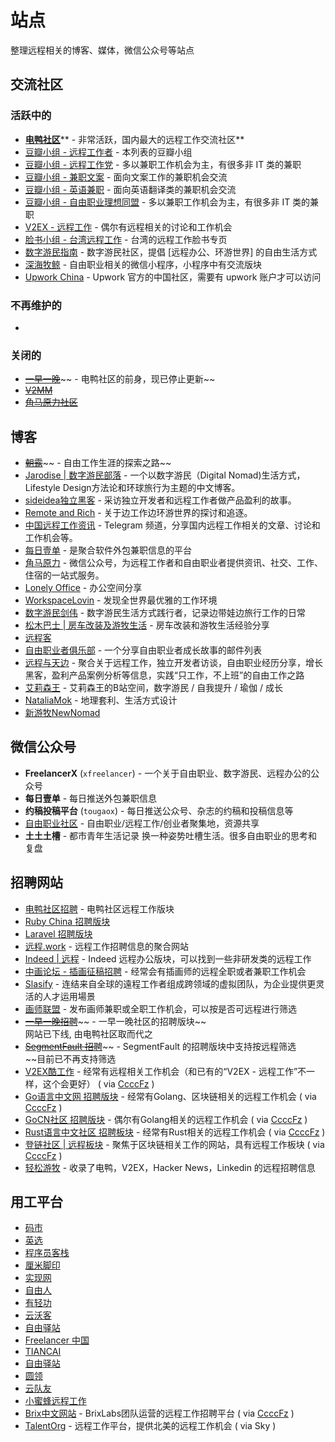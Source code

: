 # 站点

整理远程相关的博客、媒体，微信公众号等站点

<a name="CMaCA"></a>
## 交流社区

<a name="RFE8f"></a>
### 活跃中的

- [**电鸭社区**](https://eleduck.com/)** - 非常活跃，国内最大的远程工作交流社区**
- [豆瓣小组 - 远程工作者](https://www.douban.com/group/remoteworking) - 本列表的豆瓣小组
- [豆瓣小组 - 远程工作党](https://www.douban.com/group/freejobs/) - 多以兼职工作机会为主，有很多非 IT 类的兼职
- [豆瓣小组 - 兼职文案](https://www.douban.com/group/292715/) - 面向文案工作的兼职机会交流
- [豆瓣小组 - 英语兼职](https://www.douban.com/group/524795/) - 面向英语翻译类的兼职机会交流
- [豆瓣小组 - 自由职业理想同盟](https://www.douban.com/group/33544/) -  多以兼职工作机会为主，有很多非 IT 类的兼职
- [V2EX - 远程工作](https://www.v2ex.com/go/remote) - 偶尔有远程相关的讨论和工作机会
- [脸书小组 - 台湾远程工作](https://www.facebook.com/groups/remotetaiwan/) - 台湾的远程工作脸书专页
- [数字游民指南](https://www.nomadguide.cn/) - 数字游民社区，提倡 [远程办公、环游世界] 的自由生活方式
- [深海牧鲸](https://www.yuque.com/greatghoul/remote/ekpgl6) - 自由职业相关的微信小程序，小程序中有交流版块
- [Upwork China](https://community.upwork.com/t5/Upwork-China/gh-p/UpworkChina) - Upwork 官方的中国社区，需要有 upwork 账户才可以访问

<a name="YWHfL"></a>
### 不再维护的

- <br />
<a name="pGZQA"></a>
### 关闭的

- [~~一早一晚~~](http://yizaoyiwan.com/)~~ - 电鸭社区的前身，现已停止更新~~
- [~~V2MM~~](https://v2mm.tech/)
- [~~角马原力社区~~](http://www.gnuforce.com/community)

<a name="MwX8G"></a>
## 博客

- [~~朝露~~](http://www.littledew.com/)~~ - 自由工作生涯的探索之路~~
- [Jarodise | 数字游民部落](https://jarodise.com/) - 一个以数字游民（Digital Nomad)生活方式，Lifestyle Design方法论和环球旅行为主题的中文博客。
- [sideidea独立黑客](https://xiaozhuanlan.com/sideidea) - 采访独立开发者和远程工作者做产品盈利的故事。
- [Remote and Rich](https://zhuanlan.zhihu.com/remoteandrich) - 关于边工作边环游世界的探讨和追逐。
- [中国远程工作资讯](https://t.me/remote_cn) - Telegram 频道，分享国内远程工作相关的文章、讨论和工作机会等。
- [每日壹单](https://mryd.freeflarum.com/) - 是聚合软件外包兼职信息的平台
- [角马原力](https://www.zhihu.com/people/gnuforce/) - 微信公众号，为远程工作者和自由职业者提供资讯、社交、工作、住宿的一站式服务。
- [Lonely Office](https://zhuanlan.zhihu.com/lonelyoffice) - 办公空间分享
- [WorkspaceLovin](https://workspacelovin.com/) - 发现全世界最优雅的工作环境
- [数字游民剑伟](https://i.loli.net/2019/01/27/5c4d190b8b4d9.jpg) - 数字游民生活方式践行者，记录边带娃边旅行工作的日常
- [松木巴士 | 房车改装及游牧生活](https://zhuanlan.zhihu.com/c_155023320) - 房车改装和游牧生活经验分享
- [远程客](https://yuanchengke.com/%5D)
- [自由职业者俱乐部](https://tinyletter.com/bobjiang) - 一个分享自由职业者成长故事的邮件列表
- [远程与天边](https://blockflats.com/) - 聚合关于远程工作，独立开发者访谈，自由职业经历分享，增长黑客，盈利产品案例分析等信息，实践“只工作，不上班”的自由工作之路
- [艾莉森王](https://space.bilibili.com/14621086) - 艾莉森王的B站空间，数字游民 / 自我提升 / 瑜伽 / 成长
- [NataliaMok](https://nataliamok.com/) - 地理套利、生活方式设计
- [新游牧NewNomad](https://api.66mz8.com/api/qrcode.php?url=http://weixin.qq.com/r/1zv07CfEVXoqrWOP927F)

<a name="j1WuS"></a>
## 微信公众号

- **FreelancerX** (`xfreelancer`) - 一个关于自由职业、数字游民、远程办公的公众号
- **每日壹单** - 每日推送外包兼职信息
- **约稿投稿平台** (`tougaox`) - 每日推送公众号、杂志的约稿和投稿信息等
- [自由职业社区](https://mp.weixin.qq.com/s/9cdeXi00Qsaw54RdCCPCFg) - 自由职业/远程工作/创业者聚集地，资源共享
- **土土土槽** - 都市青年生活记录 换一种姿势吐槽生活。很多自由职业的思考和复盘

<a name="MgtwK"></a>
## 招聘网站

- [电鸭社区招聘](https://eleduck.com/categories/5/tags/0-0-19) - 电鸭社区远程工作版块
- [Ruby China 招聘版块](https://ruby-china.org/jobs)
- [Laravel 招聘版块](https://learnku.com/laravel/c/php-jobs)
- [远程.work](http://yuancheng.work/) - 远程工作招聘信息的聚合网站
- [Indeed | 远程](https://cn.indeed.com/%E5%B7%A5%E4%BD%9C-%E8%BF%9C%E7%A8%8B%E5%8A%9E%E5%85%AC) - Indeed 远程办公版块，可以找到一些非研发类的远程工作
- [中画论坛 - 插画征稿招聘](http://bbs.chahua.org/thread.php?fid=8&page=1) - 经常会有插画师的远程全职或者兼职工作机会
- [Slasify](https://slasify.com/) - 连结来自全球的遠程工作者组成跨领域的虚拟团队，为企业提供更灵活的人才运用場景
- [画师联盟](http://www.huashilm.com/job?jobType=2) - 发布画师兼职或全职工作机会，可以按是否可远程进行筛选
- [~~一早一晚招聘~~](https://3cwork.com/discussions?category=remote)~~ - 一早一晚社区的招聘版块~~<br />网站已下线, 由电鸭社区取而代之
- [~~SegmentFault 招聘~~](https://segmentfault.com/jobs/search?remote=1)~~ - SegmentFault 的招聘版块中支持按远程筛选<br />~~目前已不再支持筛选
- [V2EX酷工作](https://www.v2ex.com/?tab=jobs) - 经常有远程相关工作机会（和已有的“V2EX - 远程工作”不一样，这个会更好） ( via [CcccFz]() )
- [Go语言中文网 招聘版块](https://studygolang.com/go/jobs) - 经常有Golang、区块链相关的远程工作机会 ( via [CcccFz]() )
- [GoCN社区 招聘版块](https://gocn.vip/jobs) - 偶尔有Golang相关的远程工作机会 ( via [CcccFz]() )
- [Rust语言中文社区 招聘板块](https://rustcc.cn/section?id=fed6b7de-0a74-48eb-8988-1978858c9b35) - 经常有Rust相关的远程工作机会 ( via [CcccFz]() )
- [登链社区 | 远程板块](https://learnblockchain.cn/index.php/jobs/71/%E8%BF%9C%E7%A8%8B) - 聚焦于区块链相关工作的网站，具有远程工作板块 ( via [CcccFz]() )
- [轻松游牧](https://easynomad.cn/) - 收录了电鸭，V2EX，Hacker News，Linkedin 的远程招聘信息

<a name="hAY3C"></a>
## 用工平台

- [码市](https://mart.coding.net/)
- [英选](https://www.yingxuan.io/)
- [程序员客栈](https://www.proginn.com/)
- [厘米脚印](http://www.limijiaoyin.com/)
- [实现网](http://shixian.com/)
- [自由人](http://www.freemancn.com/)
- [有轻功](http://www.youqinggong.com/)
- [云沃客](https://www.clouderwork.com/)
- [自由驿站](https://ziyouyizhan.com/)
- [Freelancer 中国](https://www.freelancer.cn/)
- [TIANCAI](https://tiancai.pro/)
- [自由驿站](https://ziyouyizhan.com/)
- [圆领](https://www.yuanling.com/)
- [云队友](https://www.duiyou360.com/)
- [小蜜蜂远程工作](https://www.xmf.com/)
- [Brix中文网站](https://zh.joinbrix.com/) - BrixLabs团队运营的远程工作招聘平台 ( via [CcccFz](https://github.com/CcccFz) )
- [TalentOrg](http://www.talentorg.cn/) - 远程工作平台，提供北美的远程工作机会 ( via Sky )
